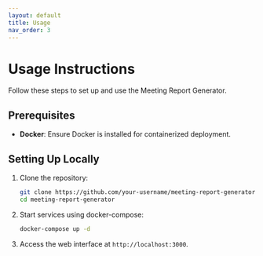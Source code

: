 ```yaml
---
layout: default
title: Usage
nav_order: 3
---
```


# Usage Instructions

Follow these steps to set up and use the Meeting Report Generator.

## Prerequisites
- **Docker**: Ensure Docker is installed for containerized deployment.

## Setting Up Locally
1. Clone the repository:
   ```bash
   git clone https://github.com/your-username/meeting-report-generator.git
   cd meeting-report-generator
   ```

2. Start services using docker-compose:
   ```bash
   docker-compose up -d
   ```

3. Access the web interface at `http://localhost:3000`.
